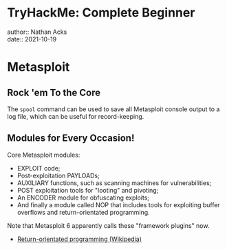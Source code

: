 # TryHackMe: Complete Beginner

author:: Nathan Acks  
date:: 2021-10-19

# Metasploit

## Rock 'em To the Core

The `spool` command can be used to save all Metasploit console output to a log file, which can be useful for record-keeping.

## Modules for Every Occasion!

Core Metasploit modules:

* EXPLOIT code;
* Post-exploitation PAYLOADs;
* AUXILIARY functions, such as scanning machines for vulnerabilities;
* POST exploitation tools for "looting" and pivoting;
* An ENCODER module for obfuscating exploits;
* And finally a module called NOP that includes tools for exploiting buffer overflows and return-orientated programming.

Note that Metasploit 6 apparently calls these "framework plugins" now.

* [Return-orientated programming (Wikipedia)](https://en.wikipedia.org/wiki/Return-oriented_programming)

